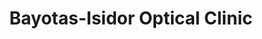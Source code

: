 ---
title: "Bayotas-Isidor Optical Clinic"
url: /davao-city/bayotas-isidor-optical-clinic/
shop: Optiker
---
